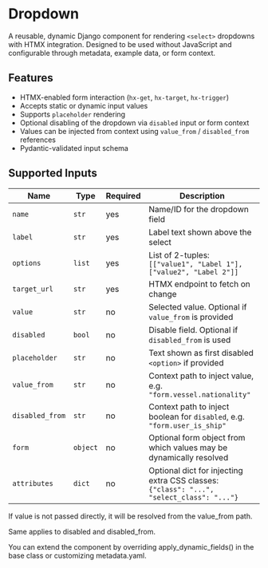 # Dropdown

A reusable, dynamic Django component for rendering `<select>` dropdowns with HTMX integration. Designed to be used without JavaScript and configurable through metadata, example data, or form context.

## Features

- HTMX-enabled form interaction (`hx-get`, `hx-target`, `hx-trigger`)
- Accepts static or dynamic input values
- Supports `placeholder` rendering
- Optional disabling of the dropdown via `disabled` input or form context
- Values can be injected from context using `value_from` / `disabled_from` references
- Pydantic-validated input schema

## Supported Inputs

| Name            | Type     | Required | Description                                                                 |
|-----------------|----------|----------|-----------------------------------------------------------------------------|
| `name`          | `str`    | yes      | Name/ID for the dropdown field                                              |
| `label`         | `str`    | yes      | Label text shown above the select                                           |
| `options`       | `list`   | yes      | List of 2-tuples: `[["value1", "Label 1"], ["value2", "Label 2"]]`          |
| `target_url`    | `str`    | yes      | HTMX endpoint to fetch on change                                           |
| `value`         | `str`    | no       | Selected value. Optional if `value_from` is provided                        |
| `disabled`      | `bool`   | no       | Disable field. Optional if `disabled_from` is used                         |
| `placeholder`   | `str`    | no       | Text shown as first disabled `<option>` if provided                         |
| `value_from`    | `str`    | no       | Context path to inject value, e.g. `"form.vessel.nationality"`             |
| `disabled_from` | `str`    | no       | Context path to inject boolean for `disabled`, e.g. `"form.user_is_ship"`  |
| `form`          | `object` | no       | Optional form object from which values may be dynamically resolved         |
| `attributes`    | `dict`   | no       | Optional dict for injecting extra CSS classes: `{"class": "...", "select_class": "..."}` |

If value is not passed directly, it will be resolved from the value_from path.

Same applies to disabled and disabled_from.

You can extend the component by overriding apply_dynamic_fields() in the base class or customizing metadata.yaml.